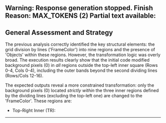Warning: Response generation stopped. Finish Reason: MAX_TOKENS (2)
Partial text available:
---
## General Assessment and Strategy

The previous analysis correctly identified the key structural elements: the grid division by lines ('FrameColor') into nine regions and the presence of 'Objects' within these regions. However, the transformation logic was overly broad. The execution results clearly show that the initial code modified background pixels (0) in *all* regions outside the top-left inner square (Rows 0-4, Cols 0-4), including the outer bands beyond the second dividing lines (Rows/Cols 12-16).

The expected outputs reveal a more constrained transformation: only the background pixels (0) located *strictly within* the three inner regions defined by the dividing lines (excluding the top-left one) are changed to the 'FrameColor'. These regions are:
*   Top-Right Inner (TR):
---
